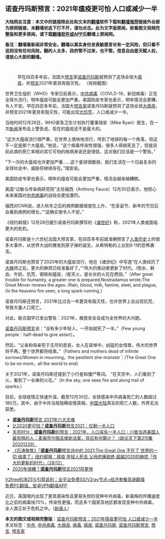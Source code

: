  <h2>诺查丹玛斯预言：2021年瘟疫更可怕 人口或减少一半</h2> <p class="notice"><b>大陆网友注意：本文中的链接除此处和文末的<a href="https://github.com/bannedbook/fanqiang" >翻墙</a>软件下载和<a href="https://github.com/killgcd/justmysocks/blob/master/README.md">翻墙推荐</a>链接外全部为禁网链接，未翻墙状态下打不开，请勿点击。此为文字版禁闻，欲看图文视频完整版和更多禁闻，请下载<a href="https://github.com/bannedbook/fanqiang">翻墙软件或APP</a>后翻墙上禁闻网。</p><p>备注：翻墙看新闻非常安全，翻墙以真实身份发表敏感言论有一定风险，但只看不说则没有任何风险，翻的人太多，政府管不过来，也不管。信息自由是天赋人权，请放心大胆的翻墙。</b></p>  <div class="entry"> <br /> <figure><figcaption class="wp-caption-text">早在四百多年前，法国大<span class='wp_keywordlink'><a href="https://www.bannedbook.org/forum5/" title="预言玄学禁书下载" rel="nofollow">预言</a></span>家<a href="https://www.bannedbook.org/bnews/tag/%e8%af%ba%e6%9f%a5%e4%b8%b9%e7%8e%9b%e6%96%af/" class="st_tag internal_tag" rel="tag" title="标签 诺查丹玛斯 下的日志">诺查丹玛斯</a>就预测了这场全球大<a href="https://www.bannedbook.org/bnews/tag/%e7%98%9f%e7%96%ab/" class="st_tag internal_tag" rel="tag" title="标签 瘟疫 下的日志">瘟疫</a>，并<a href="https://www.bannedbook.org/bnews/tag/%e9%a2%84%e8%a8%80/" class="st_tag internal_tag" rel="tag" title="标签 预言 下的日志">预言</a>2021年更具有毁灭性。 （视频截图）</figcaption></figure> <p>世界卫生组织（WHO）专家日前表示，<a href="https://www.bannedbook.org/bnews/tag/%e4%b8%ad%e5%85%b1/" class="st_tag internal_tag" rel="tag" title="标签 中共 下的日志">中共</a><a href="https://www.bannedbook.org/bnews/tag/%e7%97%85%e6%af%92/" class="st_tag internal_tag" rel="tag" title="标签 病毒 下的日志">病毒</a>（COVLD-19，新冠病毒）正在全球大流行，明年瘟疫可能会更加严重。美国防疫专家也表示，明年情况会更糟，令人不安。早在四百多年前，法国大<a href="https://www.bannedbook.org/bnews/tag/%e9%a2%84%e8%a8%80%e5%ae%b6/" class="st_tag internal_tag" rel="tag" title="标签 预言家 下的日志">预言家</a>诺查丹玛斯就预测了这场全球<a href="https://www.bannedbook.org/bnews/tag/%E5%A4%A7%E7%98%9F%E7%96%AB/" class="st_tag internal_tag" rel="tag" title="标签 大瘟疫 下的日志">大瘟疫</a>，并预言2021年更具有毁灭性，可能出现<span class='wp_keywordlink'><a href="https://www.bannedbook.org/forum2/topic255.html" title="墓碑──中国六十年代大饥荒纪实" target="_blank">大饥荒</a></span>，人口或减少一半。</p> <p>当地时间12月28日，WHO紧急卫生计划执行董事瑞安（Mike Ryan）医生，在一次<span class='wp_keywordlink_affiliate'><a href="https://www.bannedbook.org/" title="新闻">新闻</a></span>发布会上警告说，现在的瘟疫还不是最大的。</p> <p>“这次大瘟疫流行很严重，在世界上很快地流行，传到了地球的每一个角落，但这不一定是那个大瘟疫。”他说，“这个病毒传染性很强，很多人得病死去了，但是目前此病的死亡率相对其它可怕的疾病来说还是很低，这对我们应该是一个警告。”</p> <p>“下一次的大瘟疫也许更加严重……这个星球很脆弱，我们生活在一个日益复杂的全球社会中，威胁将继续存在。”瑞安说。</p>  <p>美国防疫专家也表示，明年的瘟疫可能会更加严重，情况会越来越糟糕。</p> <p>美国“过敏与传染病研究院”主任福西（Anthony Fauce）12月30日表示，他担心未来美国对<a href="https://www.bannedbook.org/bnews/tag/%e4%b8%ad%e5%85%b1%e7%97%85%e6%af%92/" class="st_tag internal_tag" rel="tag" title="标签 中共病毒 下的日志">中共病毒</a>的战役会更加激烈。</p> <p>福西对CNN说，进入秋冬之后的病例数据坡度在上升，“在圣诞节、新年的节日后会看到病例的增长。”“这确实很令人不安。”</p> <p>《纽约邮报》12月28日援引诺查丹玛斯撰写的《<span class='wp_keywordlink'><a href="https://www.bannedbook.org/forum5/topic149.html" title="《诸世纪》预言共产主义的罪恶" target="_blank">诸世纪</a></span>》称，2021年人类或面临更大的危机。</p>  <p>诺查丹玛斯是十六世纪法国大预言家，在四百多年前就准确预言了<span class='wp_keywordlink'><a href="https://www.bannedbook.org/forum3/topic1750.html" title="考古学禁区-被掩藏的人类历史" target="_blank">人类历史</a></span>上的很多大事件，从世界大战的爆发到原子弹的诞生，从希特勒的上台到9‧11的恐怖袭击。</p> <p>诺查丹玛斯也预言了2020年的大瘟疫流行，他在《诸世纪》中写道“在人类经历了<span class='wp_keywordlink'><a href="https://www.bannedbook.org/bnews/lifebaike/20181016/1013890.html" title="中国留学生试了一下大麻 结果死在回国路上" target="_blank">大麻</a></span>烦之后，更大的麻烦已经准备好了。”“伟大的推动者更新了时代。/雨水、鲜血、牛奶、饥荒、钢铁和瘟疫，/是天火，是长长的火花在燃烧。”（After great trouble for humanity, a greater one is prepared,Nostradamus wrote.The Great Mover renews the ages: /Rain, blood, milk, famine, steel, and plague, /Is the heavens fire seen, a long spark running.）</p> <p>诺查丹玛斯还预言，2021年比过去一年更具有毁灭性，也许世界上会出现饥荒，导致大量人口死亡。</p> <p>对此，联合国早已发出警告：2021年，粮食安全会成为全世界的大问题。</p>  <p><a href="https://www.bannedbook.org/bnews/tag/%E8%AF%BA%E6%9F%A5%E4%B8%B9%E7%8E%9B%E6%96%AF%E9%A2%84%E8%A8%80/" class="st_tag internal_tag" rel="tag" title="标签 诺查丹玛斯预言 下的日志">诺查丹玛斯预言</a>说：“没有多少年轻人，一开始就死了一半。”（Few young people：half-dead to give astart）。</p> <p>然后，“父亲和母亲死于无尽的悲哀，女人在哀悼中，凶猛的女怪兽，伟大的世界将不再，整个世界都将结束。”（Fathers and mothers dead of infinite sorrows/Women in mourning，the pestilent she-monster：/The Great One to be no more，all the world to end）</p> <p>关于2021年，诺查丹玛斯还提到了小行星和僵尸等词。 “在天空中，人们看到了火，看到了一长串的火花。”（In the sky, one sees fire and along trail of sparks.）</p> <p>目前，全球疫情正快速升温，截至12月30日，全球感染中共病毒死亡的人数超过180万。其中，由于中共当局隐瞒疫情真相，<span class='wp_keywordlink_affiliate'><a href="https://www.bannedbook.org/" title="中国" target="_blank">中国</a></span><span class='wp_keywordlink_affiliate'><a href="https://www.bannedbook.org/" title="大陆" target="_blank">大陆</a></span>真实的死亡人数，外界无法获悉。</p>  <ul class='op-related-articles' title='相关阅读'> <li><a href='https://www.bannedbook.org/bnews/comments/20201230/1457884.html' target='_blank'><b>诺查丹玛斯</b>预言 2021年六大灾难</a></li> <li><a href='https://www.bannedbook.org/bnews/cnnews/20201230/1457712.html' target='_blank'>比2020更可怕？<b>诺查丹玛斯</b>预言2021：仅剩一半人口</a></li> <li><a href='https://www.bannedbook.org/bnews/cbnews/20201230/1457485.html' target='_blank'>天亮时分：<b>诺查丹玛斯</b>的预言：2021年，人口丧失一半人口；川普当选美国人最崇拜的人；麦康奈尔阻击援助法案，背后有何算计？（政论天下第315集 20201229）</a></li> <li><a href='https://www.bannedbook.org/bnews/bannedvideo/20201229/1456801.html' target='_blank'>《石涛聚焦》「<b>诺查丹玛斯</b>预言诗中的 2021:The Great One 不在了 世界的一切 结束了」纽约邮报：瘟疫 年轻人死去 父母悲痛欲绝 超越2020的麻烦「伟大的更新的时代」（28/12）</a></li> <li><a href='https://www.bannedbook.org/bnews/taiwannews/20201228/1456666.html' target='_blank'>2020年很糟？<b>诺查丹玛斯</b>预言2021将更惨</a></li> </ul> <p class="texttj"> <a href="https://www.bannedbook.org/forum23/topic22702.html" target="_blank">V2free机场25%引荐返利：全平台免费SS/V2ray节点+经济套餐高速翻墙</a><br/> <a href="https://github.com/bannedbook/fanqiang/wiki/%E7%A6%81%E9%97%BB%E7%BD%91%E5%AE%89%E5%8D%93%E7%BF%BB%E5%A2%99%E6%96%B0%E9%97%BBAPP" target="_blank">免费PC翻墙、安卓VPN翻墙APP</a></p><p>近日，英国境内出现了更具感染性且更易失控的变种中共病毒，新毒株的传播速度比之前的病毒快70%，传染性更强，而且多个国家及地区都发现变种中共病毒，全人类正处于危机之中。（<span class='wp_keywordlink_affiliate'><a href="https://www.ntdtv.com/" title="新唐人">新唐人</a></span>）</p><a name='sharetosocial'></a>       <div><b>本文的图文或视频完整版</b>：<a href='https://www.bannedbook.org/bnews/comments/20210101/1458877.html'>诺查丹玛斯预言：2021年瘟疫更可怕 人口或减少一半</a></div>  </div><!--END ENTRY--> <div class="postfooter"> <div>本文标签：<a href="https://www.bannedbook.org/bnews/tag/%e4%b8%ad%e5%85%b1/" rel="tag">中共</a>, <a href="https://www.bannedbook.org/bnews/tag/%e4%b8%ad%e5%85%b1%e7%97%85%e6%af%92/" rel="tag">中共病毒</a>, <a href="https://www.bannedbook.org/bnews/tag/%E5%A4%A7%E7%98%9F%E7%96%AB/" rel="tag">大瘟疫</a>, <a href="https://www.bannedbook.org/bnews/tag/%e7%97%85%e6%af%92/" rel="tag">病毒</a>, <a href="https://www.bannedbook.org/bnews/tag/%e7%98%9f%e7%96%ab/" rel="tag">瘟疫</a>, <a href="https://www.bannedbook.org/bnews/tag/%e8%af%ba%e6%9f%a5%e4%b8%b9%e7%8e%9b%e6%96%af/" rel="tag">诺查丹玛斯</a>, <a href="https://www.bannedbook.org/bnews/tag/%E8%AF%BA%E6%9F%A5%E4%B8%B9%E7%8E%9B%E6%96%AF%E9%A2%84%E8%A8%80/" rel="tag">诺查丹玛斯预言</a>, <a href="https://www.bannedbook.org/bnews/tag/%e9%a2%84%e8%a8%80/" rel="tag">预言</a>, <a href="https://www.bannedbook.org/bnews/tag/%e9%a2%84%e8%a8%80%e5%ae%b6/" rel="tag">预言家</a></div>  </div><!--END POSTFOOTER--> 